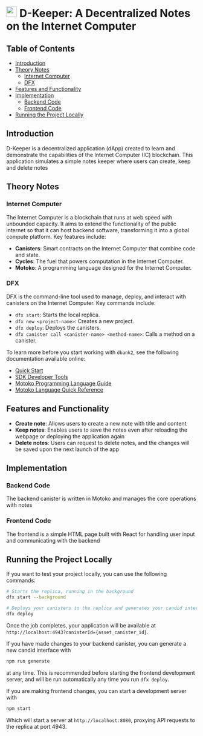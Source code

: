 # <img src="https://github.com/sssshefer/d-keeper/assets/63253440/051bcdeb-1af3-417f-b1fe-e991ba1494e5" width="28"> D-Keeper: A Decentralized Notes on the Internet Computer

## Table of Contents
- [Introduction](#introduction)
- [Theory Notes](#theory-notes)
  - [Internet Computer](#internet-computer)
  - [DFX](#dfx)
- [Features and Functionality](#features-and-functionality)
- [Implementation](#implementation)
  - [Backend Code](#backend-code)
  - [Frontend Code](#frontend-code)
- [Running the Project Locally](#running-the-project-locally)

## Introduction
D-Keeper is a decentralized application (dApp) created to learn and demonstrate the capabilities of the Internet Computer (IC) blockchain. This application simulates a simple notes keeper where users can create, keep and delete notes

## Theory Notes

### Internet Computer
The Internet Computer is a blockchain that runs at web speed with unbounded capacity. It aims to extend the functionality of the public internet so that it can host backend software, transforming it into a global compute platform. Key features include:
- **Canisters**: Smart contracts on the Internet Computer that combine code and state.
- **Cycles**: The fuel that powers computation in the Internet Computer.
- **Motoko**: A programming language designed for the Internet Computer.

### DFX
DFX is the command-line tool used to manage, deploy, and interact with canisters on the Internet Computer. Key commands include:
- `dfx start`: Starts the local replica.
- `dfx new <project-name>`: Creates a new project.
- `dfx deploy`: Deploys the canisters.
- `dfx canister call <canister-name> <method-name>`: Calls a method on a canister.

To learn more before you start working with `dbank2`, see the following documentation available online:
- [Quick Start](https://internetcomputer.org/docs/current/developer-docs/setup/deploy-locally)
- [SDK Developer Tools](https://internetcomputer.org/docs/current/developer-docs/setup/install)
- [Motoko Programming Language Guide](https://internetcomputer.org/docs/current/motoko/main/motoko)
- [Motoko Language Quick Reference](https://internetcomputer.org/docs/current/motoko/main/language-manual)

## Features and Functionality
- **Create note**: Allows users to create a new note with title and content
- **Keep notes**: Enables users to save the notes even after reloading the webpage or deploying the application again
- **Delete notes**: Users can request to delete notes, and the changes will be saved upon the next launch of the app

## Implementation

### Backend Code
The backend canister is written in Motoko and manages the core operations with notes
### Frontend Code
The frontend is a simple HTML page built with React for handling user input and communicating with the backend

## Running the Project Locally

If you want to test your project locally, you can use the following commands:

```bash
# Starts the replica, running in the background
dfx start --background

# Deploys your canisters to the replica and generates your candid interface
dfx deploy
```

Once the job completes, your application will be available at `http://localhost:4943?canisterId={asset_canister_id}`.

If you have made changes to your backend canister, you can generate a new candid interface with

```bash
npm run generate
```

at any time. This is recommended before starting the frontend development server, and will be run automatically any time you run `dfx deploy`.

If you are making frontend changes, you can start a development server with

```bash
npm start
```

Which will start a server at `http://localhost:8080`, proxying API requests to the replica at port 4943.

